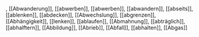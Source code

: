 , [[Abwanderung]], [[abwerben]], [[abwerben]], [[abwandern]], [[abseits]], [[ablenken]], [[abdecken]], [[Abwechslung]], [[abgrenzen]], [[Abhängigkeit]], [[lenken]], [[ablaufen]], [[Abmahnung]], [[abträglich]], [[abhalftern]], [[Abbildung]], [[Abrieb]], [[Abfall]], [[abhalten]], [[Abgas]]
